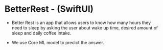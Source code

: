 # BetterRest -  (SwiftUI)

- Better Rest is an app that allows users to know how many hours they need to sleep by asking the user about wake up time, desired amount of sleep and daily coffee    intake.

- We use Core ML model to predict the answer.

 
